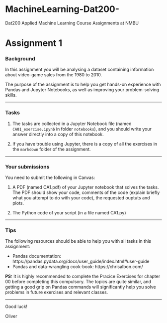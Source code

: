 # MachineLearning-Dat200-
Dat200 Applied Machine Learning Course Assignments at NMBU

# Assignment 1
### Background

In this assignment you will be analysing a dataset containing information about video-game sales from the 1980 to 2010.

The purpose of the assignment is to help you get hands-on experience with Pandas and Jupyter Notebooks, as well as improving your problem-solving skills.

---

### Tasks

1. The tasks are collected in a Jupyter Notebook file (named `CA01_exercise.ipynb` in folder `notebooks`), and you should write your answer directly into a copy of this notebook.

2. If you have trouble using Jupyter, there is a copy of all the exercises in the `markdown` folder of the assignment.

---

### Your submissions

You need to submit the following in Canvas:

1. A PDF (named CA1.pdf) of your Jupyter notebook that solves the tasks. The PDF should show your code, comments of the code (explain briefly what you attempt to do with your code), the requested ouptuts and plots. 

2. The Python code of your script (in a file named CA1.py)

---

### Tips

The following resources should be able to help you with all tasks in this assignment:
  
<ul>
    <li/> Pandas documentation: <a>https://pandas.pydata.org/docs/user_guide/index.html#user-guide</a>
    <li/> Pandas and data-wrangling cook-book: <a>https://chrisalbon.com/</a>
</ul>

__PS:__ It is highly recommended to complete the Pracice Exercises for chapter 00 before completing this compulsory. The topics are quite similar, and getting a good grip on Pandas commands will significantly help you solve problems in future exercises and relevant classes.

---

Good luck!

Oliver
